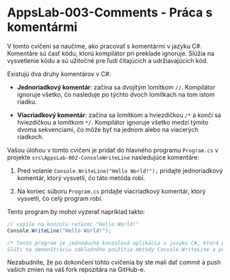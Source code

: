 # AppsLab-003-Comments - Práca s komentármi

V tomto cvičení sa naučíme, ako pracovať s komentármi v jazyku C#. Komentáre sú časť kódu, ktorú kompilátor pri preklade ignoruje. Slúžia na vysvetlenie kódu a sú užitočné pre ľudí čítajúcich a udržiavajúcich kód.

Existujú dva druhy komentárov v C#:

- **Jednoriadkový komentár**: začína sa dvojitým lomítkom `//`. Kompilátor ignoruje všetko, čo nasleduje po týchto dvoch lomítkach na tom istom riadku.

- **Viacriadkový komentár**: začína sa lomítkom a hviezdičkou `/*` a končí sa hviezdičkou a lomítkom `*/`. Kompilátor ignoruje všetko medzi týmito dvoma sekvenciami, čo môže byť na jednom alebo na viacerých riadkoch.

Vašou úlohou v tomto cvičení je pridať do hlavného programu `Program.cs` v projekte `src\AppsLab-002-ConsoleWriteLine` nasledujúce komentáre:

1. Pred volanie `Console.WriteLine("Hello World!");` pridajte jednoriadkový komentár, ktorý vysvetlí, čo táto metóda robí.

2. Na koniec súboru `Program.cs` pridajte viacriadkový komentár, ktorý vysvetlí, čo celý program robí.

Tento program by mohol vyzerať napríklad takto:

```csharp
// vypíše na konzolu reťazec "Hello World!"
Console.WriteLine("Hello World!");

/* Tento program je jednoduchá konzolová aplikácia v jazyku C#, ktorá pri spustení vypíše na konzolu reťazec "Hello World!". 
Slúži na demonštráciu základného použitia metódy Console.WriteLine a práce s komentármi v jazyku C#. */
```

Nezabudnite, že po dokončení tohto cvičenia by ste mali dať commit a push vašich zmien na váš fork repozitára na GitHub-e.
